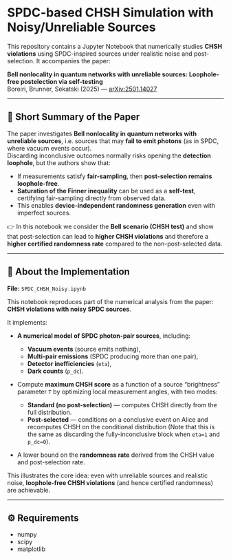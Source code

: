 # SPDC-based CHSH Simulation with Noisy/Unreliable Sources

This repository contains a Jupyter Notebook that numerically studies **CHSH violations** using SPDC-inspired sources under realistic noise and post-selection. It accompanies the paper:

**Bell nonlocality in quantum networks with unreliable sources: Loophole-free postelection via self-testing**  
Boreiri, Brunner, Sekatski (2025) — [arXiv:2501.14027](https://arxiv.org/abs/2501.14027)

---

## 📖 Short Summary of the Paper

The paper investigates **Bell nonlocality in quantum networks with unreliable sources**, i.e. sources that may **fail to emit photons** (as in SPDC, where vacuum events occur).  
Discarding inconclusive outcomes normally risks opening the **detection loophole**, but the authors show that:

- If measurements satisfy **fair-sampling**, then **post-selection remains loophole-free**.  
- **Saturation of the Finner inequality** can be used as a **self-test**, certifying fair-sampling directly from observed data.  
- This enables **device-independent randomness generation** even with imperfect sources.  

👉 In this notebook we consider the **Bell scenario (CHSH test)** and show that post-selection can lead to **higher CHSH violations** and therefore a **higher certified randomness rate** compared to the non-post-selected data.

---

## 🔬 About the Implementation

**File:** `SPDC_CHSH_Noisy.ipynb`

This notebook reproduces part of the numerical analysis from the paper: **CHSH violations with noisy SPDC sources**.  

It implements:

- **A numerical model of SPDC photon-pair sources**, including:
  - **Vacuum events** (source emits nothing),
  - **Multi-pair emissions** (SPDC producing more than one pair),
  - **Detector inefficiencies** (`eta`),
  - **Dark counts** (`p_dc`).
- Compute **maximum CHSH score** as a function of a source “brightness” parameter `T` by optimizing local measurement angles, with two modes:
  - **Standard (no post-selection)** — computes CHSH directly from the full distribution.
  - **Post-selected** — conditions on a conclusive event on Alice and recomputes CHSH on the conditional distribution (Note that this is the same as discarding the fully-inconclusive block when `eta=1` and `p_dc=0`).
 
- A lower bound on the **randomness rate** derived from the CHSH value and post-selection rate.


This illustrates the core idea: even with unreliable sources and realistic noise, **loophole-free CHSH violations** (and hence certified randomness) are achievable.

---

## ⚙️ Requirements

- numpy  
- scipy  
- matplotlib  
